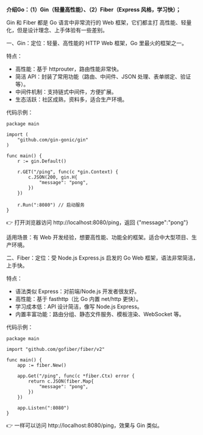 **介绍Go：（1）Gin（轻量高性能）、（2）Fiber（Express 风格，学习快）；**

Gin 和 Fiber 都是 Go 语言中非常流行的 Web 框架，它们都主打 高性能、轻量化，但是设计理念、上手体验有一些差别。

一、Gin：定位：轻量、高性能的 HTTP Web 框架，Go 里最火的框架之一。

特点：
- 高性能：基于 httprouter，路由性能非常快。
- 简洁 API：封装了常用功能（路由、中间件、JSON 处理、表单绑定、验证等）。
- 中间件机制：支持链式中间件，方便扩展。
- 生态活跃：社区成熟，资料多，适合生产环境。

代码示例：
```
package main

import (
    "github.com/gin-gonic/gin"
)

func main() {
    r := gin.Default()

    r.GET("/ping", func(c *gin.Context) {
        c.JSON(200, gin.H{
            "message": "pong",
        })
    })

    r.Run(":8080") // 启动服务
}
```
👉 打开浏览器访问 http://localhost:8080/ping，返回 {"message":"pong"}

适用场景：有 Web 开发经验，想要高性能、功能全的框架。适合中大型项目、生产环境。

二、Fiber：定位：受 Node.js Express.js 启发的 Go Web 框架，语法非常简洁，上手快。

特点：
- 语法类似 Express：对前端/Node.js 开发者很友好。
- 高性能：基于 fasthttp（比 Go 内置 net/http 更快）。
- 学习成本低：API 设计简洁，像写 Node.js Express。
- 内置丰富功能：路由分组、静态文件服务、模板渲染、WebSocket 等。

代码示例：
```
package main

import "github.com/gofiber/fiber/v2"

func main() {
    app := fiber.New()

    app.Get("/ping", func(c *fiber.Ctx) error {
        return c.JSON(fiber.Map{
            "message": "pong",
        })
    })

    app.Listen(":8080")
}
```
👉 一样可以访问 http://localhost:8080/ping，效果与 Gin 类似。


